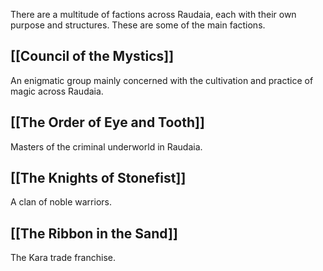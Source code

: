 There are a multitude of factions across Raudaia, each with their own purpose and structures.
These are some of the main factions.

## [[Council of the Mystics]]

An enigmatic group mainly concerned with the cultivation and practice of magic across Raudaia.


## [[The Order of Eye and Tooth]]

Masters of the criminal underworld in Raudaia.


## [[The Knights of Stonefist]]

A clan of noble warriors.


## [[The Ribbon in the Sand]]

The Kara trade franchise.